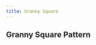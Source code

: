 ```yaml
---
title: Granny Square
---
```


## Granny Square Pattern

<div >
    <object id="GSsvg" data="../../imgs/Granny-squareSVG-wClasses.svg" type="image/svg+xml"></object>
</div>

[//]: # (<div id="info" class="info">WEEEEEEEEEEEEEEEEE</div>)

